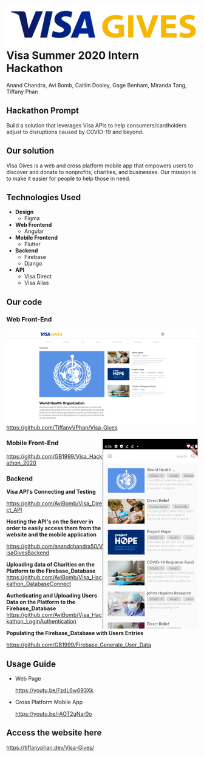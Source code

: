<img align="left" src="https://github.com/AviBomb/VisaGives/blob/master/Images/VISA-GIVES-logo.png">

# Visa Summer 2020 Intern Hackathon
Anand Chandra, Avi Bomb, Caitlin Dooley, Gage Benham, Miranda Tang, Tiffany Phan

## Hackathon Prompt
Build a solution that leverages Visa APIs to help consumers/cardholders adjust to disruptions caused by COVID-19 and beyond.

## Our solution
Visa Gives is a web and cross platform mobile app that empowers users to discover and donate to nonprofits, charities, and businesses. Our mission is to make it easier for people to help those in need.

## Technologies Used
* **Design**
  * Figma
* **Web Frontend**
  * Angular
* **Mobile Frontend**
  * Flutter
* **Backend**
  * Firebase
  * Django
* **API**
  * Visa Direct
  * Visa Alias

## Our code

### Web Front-End
<img align="left" src="https://github.com/AviBomb/VisaGives/blob/master/Images/Webpage.png">

https://github.com/TiffanyVPhan/Visa-Gives

### Mobile Front-End <img align="right" width="250" height="500" src="https://github.com/AviBomb/VisaGives/blob/master/Images/mobile_app_updated.png">
https://github.com/GB1999/Visa_Hackathon_2020 

### Backend
**Visa API's Connecting and Testing**

https://github.com/AviBomb/Visa_Direct_API

**Hosting the API's on the Server in order to easily access them from the website and the mobile application**

https://github.com/anandchandra50/VisaGivesBackend

**Uploading data of Charities on the Platform to the Firebase_Database**
https://github.com/AviBomb/Visa_Hackathon_DatabaseConnect

**Autheticating and Uploading Users Data on the Platform to the Firebase_Database**
https://github.com/AviBomb/Visa_Hackathon_LoginAuthentication

**Populating the Firebase_Database with Users Entries**

https://github.com/GB1999/Firebase_Generate_User_Data

## Usage Guide

* Web Page

  https://youtu.be/FzdL6w693Xk

* Cross Platform Mobile App

  https://youtu.be/rAOT2gNar0o

## Access the website here
https://tiffanyphan.dev/Visa-Gives/

